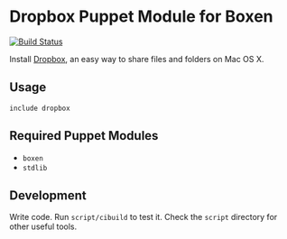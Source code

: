 # Dropbox Puppet Module for Boxen
[![Build
Status](https://travis-ci.org/boxen/puppet-dropbox.png?branch=master)](https://travis-ci.org/boxen/puppet-dropbox)

Install [Dropbox](http://www.dropbox.com), an easy way to share files
and folders on Mac OS X.

## Usage

```puppet
include dropbox
```

## Required Puppet Modules

* `boxen`
* `stdlib`

## Development

Write code. Run `script/cibuild` to test it. Check the `script` directory for other useful tools.
